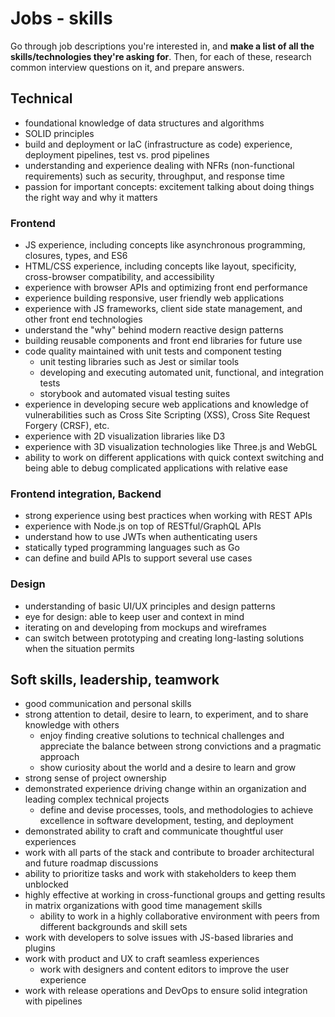 # Jobs - skills

Go through job descriptions you're interested in, and **make a list of all the skills/technologies they're asking for**. Then, for each of these, research common interview questions on it, and prepare answers.

## Technical

- foundational knowledge of data structures and algorithms
- SOLID principles
- build and deployment or IaC (infrastructure as code) experience, deployment pipelines, test vs. prod pipelines
- understanding and experience dealing with NFRs (non-functional requirements) such as security, throughput, and response time
- passion for important concepts: excitement talking about doing things the right way and why it matters

### Frontend

- JS experience, including concepts like asynchronous programming, closures, types, and ES6
- HTML/CSS experience, including concepts like layout, specificity, cross-browser compatibility, and accessibility
- experience with browser APIs and optimizing front end performance
- experience building responsive, user friendly web applications
- experience with JS frameworks, client side state management, and other front end technologies
- understand the "why" behind modern reactive design patterns
- building reusable components and front end libraries for future use
- code quality maintained with unit tests and component testing
  - unit testing libraries such as Jest or similar tools
  - developing and executing automated unit, functional, and integration tests
  - storybook and automated visual testing suites
- experience in developing secure web applications and knowledge of vulnerabilities such as Cross Site Scripting (XSS), Cross Site Request Forgery (CRSF), etc.
- experience with 2D visualization libraries like D3
- experience with 3D visualization technologies like Three.js and WebGL
- ability to work on different applications with quick context switching and being able to debug complicated applications with relative ease

### Frontend integration, Backend

- strong experience using best practices when working with REST APIs
- experience with Node.js on top of RESTful/GraphQL APIs
- understand how to use JWTs when authenticating users
- statically typed programming languages such as Go
- can define and build APIs to support several use cases

### Design

- understanding of basic UI/UX principles and design patterns
- eye for design: able to keep user and context in mind
- iterating on and developing from mockups and wireframes
- can switch between prototyping and creating long-lasting solutions when the situation permits

## Soft skills, leadership, teamwork

- good communication and personal skills
- strong attention to detail, desire to learn, to experiment, and to share knowledge with others
  - enjoy finding creative solutions to technical challenges and appreciate the balance between strong convictions and a pragmatic approach
  - show curiosity about the world and a desire to learn and grow
- strong sense of project ownership
- demonstrated experience driving change within an organization and leading complex technical projects
  - define and devise processes, tools, and methodologies to achieve excellence in software development, testing, and deployment
- demonstrated ability to craft and communicate thoughtful user experiences
- work with all parts of the stack and contribute to broader architectural and future roadmap discussions
- ability to prioritize tasks and work with stakeholders to keep them unblocked
- highly effective at working in cross-functional groups and getting results in matrix organizations with good time management skills
  - ability to work in a highly collaborative environment with peers from different backgrounds and skill sets
- work with developers to solve issues with JS-based libraries and plugins
- work with product and UX to craft seamless experiences
  - work with designers and content editors to improve the user experience
- work with release operations and DevOps to ensure solid integration with pipelines
